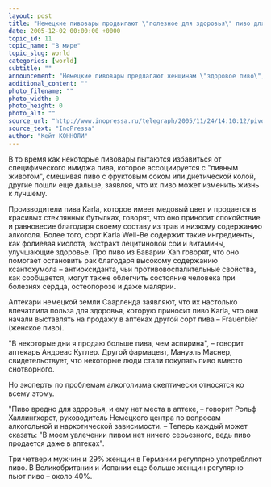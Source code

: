 ```yaml
---
layout: post
title: "Немецкие пивовары продвигают \"полезное для здоровья\" пиво для женщин"
date: 2005-12-02 00:00:00 +0000
topic_id: 11
topic_name: "В мире"
topic_slug: world
categories: [world]
subtitle: ""
announcement: "Немецкие пивовары предлагают женщинам \"здоровое пиво\", которое, как они утверждают, способно на все – от успокоения нервов до предотвращения рака."
additional_content: ""
photo_filename: ""
photo_width: 0
photo_height: 0
photo_alt: ""
source_url: "http://www.inopressa.ru/telegraph/2005/11/24/14:10:12/pivo"
source_text: "InoPressa"
author: "Кейт КОННОЛИ"
---
```

В то время как некоторые пивовары пытаются избавиться от специфического имиджа пива, которое ассоциируется с "пивным животом", смешивая пиво с фруктовым соком или диетической колой, другие пошли еще дальше, заявляя, что их пиво может изменить жизнь к лучшему.

Производители пива Karla, которое имеет медовый цвет и продается в красивых стеклянных бутылках, говорят, что оно приносит спокойствие и равновесие благодаря своему составу из трав и низкому содержанию алкоголя. Более того, сорт Karla Well-Be содержит такие ингредиенты, как фолиевая кислота, экстракт лецитиновой сои и витамины, улучшающие здоровье. Про пиво из Баварии Xan говорят, что оно помогает остановить рак благодаря высокому содержанию ксантохумола – антиоксиданта, чьи противовоспалительные свойства, как сообщается, могут также облегчить состояние человека при болезнях сердца, остеопорозе и даже малярии.

Аптекари немецкой земли Саарленда заявляют, что их настолько впечатлила польза для здоровья, которую приносит пиво Karla, что они начали выставлять на продажу в аптеках другой сорт пива – Frauenbier (женское пиво).

"В некоторые дни я продаю больше пива, чем аспирина", – говорит аптекарь Андреас Куглер. Другой фармацевт, Мануэль Маснер, свидетельствует, что некоторые люди стали покупать пиво вместо снотворного.

Но эксперты по проблемам алкоголизма скептически относятся ко всему этому.

"Пиво вредно для здоровья, и ему нет места в аптеке, – говорит Рольф Халлингхорст, руководитель Немецкого центра по вопросам алкогольной и наркотической зависимости. – Теперь каждый может сказать: "В моем увлечении пивом нет ничего серьезного, ведь пиво продается даже в аптеках".

Три четвери мужчин и 29% женщин в Германии регулярно употребляют пиво. В Великобритании и Испании еще больше женщин регулярно пьют пиво – около 40%.
